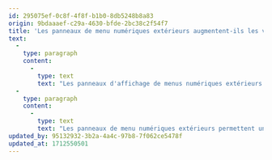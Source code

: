 ```yaml
---
id: 295075ef-0c8f-4f8f-b1b0-8db5248b8a83
origin: 9bdaaaef-c29a-4630-bfde-2bc38c2f54f7
title: 'Les panneaux de menu numériques extérieurs augmentent-ils les ventes ?'
text:
  -
    type: paragraph
    content:
      -
        type: text
        text: "Les panneaux d'affichage de menus numériques extérieurs ont le potentiel de produire une augmentation des ventes et un meilleur retour sur investissement.\_ ;"
  -
    type: paragraph
    content:
      -
        type: text
        text: "Les panneaux de menu numériques extérieurs permettent une expérience de commande dynamique en offrant un menu plus attrayant basé sur des données et un contenu marketing, qui peut être adapté à l'emplacement, au client et aux tendances de commande, ce qui permet d'augmenter les opportunités de vente, et plus encore ;"
updated_by: 95132932-3b2a-4a4c-97b8-7f062ce5478f
updated_at: 1712550501
---
```

